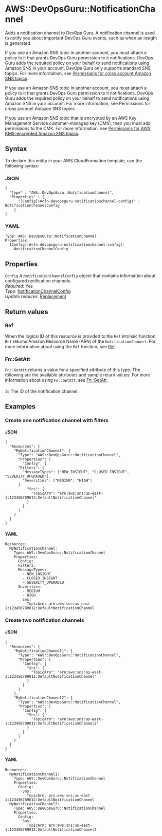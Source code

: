 # AWS::DevOpsGuru::NotificationChannel<a name="aws-resource-devopsguru-notificationchannel"></a>

 Adds a notification channel to DevOps Guru\. A notification channel is used to notify you about important DevOps Guru events, such as when an insight is generated\. 

If you use an Amazon SNS topic in another account, you must attach a policy to it that grants DevOps Guru permission to it notifications\. DevOps Guru adds the required policy on your behalf to send notifications using Amazon SNS in your account\. DevOps Guru only supports standard SNS topics\. For more information, see [Permissions for cross account Amazon SNS topics](https://docs.aws.amazon.com/devops-guru/latest/userguide/sns-required-permissions.html)\.

If you use an Amazon SNS topic in another account, you must attach a policy to it that grants DevOps Guru permission to it notifications\. DevOps Guru adds the required policy on your behalf to send notifications using Amazon SNS in your account\. For more information, see Permissions for cross account Amazon SNS topics\.

If you use an Amazon SNS topic that is encrypted by an AWS Key Management Service customer\-managed key \(CMK\), then you must add permissions to the CMK\. For more information, see [Permissions for AWS KMS–encrypted Amazon SNS topics](https://docs.aws.amazon.com/devops-guru/latest/userguide/sns-kms-permissions.html)\.

## Syntax<a name="aws-resource-devopsguru-notificationchannel-syntax"></a>

To declare this entity in your AWS CloudFormation template, use the following syntax:

### JSON<a name="aws-resource-devopsguru-notificationchannel-syntax.json"></a>

```
{
  "Type" : "AWS::DevOpsGuru::NotificationChannel",
  "Properties" : {
      "[Config](#cfn-devopsguru-notificationchannel-config)" : NotificationChannelConfig
    }
}
```

### YAML<a name="aws-resource-devopsguru-notificationchannel-syntax.yaml"></a>

```
Type: AWS::DevOpsGuru::NotificationChannel
Properties: 
  [Config](#cfn-devopsguru-notificationchannel-config): 
    NotificationChannelConfig
```

## Properties<a name="aws-resource-devopsguru-notificationchannel-properties"></a>

`Config`  <a name="cfn-devopsguru-notificationchannel-config"></a>
 A `NotificationChannelConfig` object that contains information about configured notification channels\.   
*Required*: Yes  
*Type*: [NotificationChannelConfig](aws-properties-devopsguru-notificationchannel-notificationchannelconfig.md)  
*Update requires*: [Replacement](https://docs.aws.amazon.com/AWSCloudFormation/latest/UserGuide/using-cfn-updating-stacks-update-behaviors.html#update-replacement)

## Return values<a name="aws-resource-devopsguru-notificationchannel-return-values"></a>

### Ref<a name="aws-resource-devopsguru-notificationchannel-return-values-ref"></a>

When the logical ID of this resource is provided to the `Ref` intrinsic function, `Ref` returns Amazon Resource Name \(ARN\) of the `NotificationChannel`\. For more information about using the `Ref` function, see [Ref](https://docs.aws.amazon.com/AWSCloudFormation/latest/UserGuide/intrinsic-function-reference-ref.html)\. 

### Fn::GetAtt<a name="aws-resource-devopsguru-notificationchannel-return-values-fn--getatt"></a>

`Fn::GetAtt` returns a value for a specified attribute of this type\. The following are the available attributes and sample return values\. For more information about using `Fn::GetAtt`, see [Fn::GetAtt](https://docs.aws.amazon.com/AWSCloudFormation/latest/UserGuide/intrinsic-function-reference-getatt.html)\. 

#### <a name="aws-resource-devopsguru-notificationchannel-return-values-fn--getatt-fn--getatt"></a>

`Id`  <a name="Id-fn::getatt"></a>
The ID of the notification channel\. 

## Examples<a name="aws-resource-devopsguru-notificationchannel--examples"></a>

### Create one notification channel with filters<a name="aws-resource-devopsguru-notificationchannel--examples--Create_one_notification_channel_with_filters"></a>

#### JSON<a name="aws-resource-devopsguru-notificationchannel--examples--Create_one_notification_channel_with_filters--json"></a>

```
{
  "Resources": {
    "MyNotificationChannel": {
      "Type": "AWS::DevOpsGuru::NotificationChannel",
      "Properties": {
        "Config": {
	  "Filters": {
	    "MessageTypes": ["NEW_INSIGHT", "CLOSED_INSIGHT", "SEVERITY_UPGRADED"],
	    "Severities": ["MEDIUM", "HIGH"]
	  }
          "Sns": {
            "TopicArn": "arn:aws:sns:us-east-1:123456789012:DefaultNotificationChannel"
          }
        }
      }
    }
  }
}
```

#### YAML<a name="aws-resource-devopsguru-notificationchannel--examples--Create_one_notification_channel_with_filters--yaml"></a>

```
Resources:
  MyNotificationChannel:
    Type: AWS::DevOpsGuru::NotificationChannel
    Properties:
      Config:
      Filters:
	  MessageTypes:
	    - NEW_INSIGHT
	    - CLOSED_INSIGHT
	    - SEVERITY_UPGRADED
	  Severities:
	    - MEDIUM
	    - HIGH
        Sns:
          TopicArn: arn:aws:sns:us-east-1:123456789012:DefaultNotificationChannel
```

### Create two notification channels<a name="aws-resource-devopsguru-notificationchannel--examples--Create_two_notification_channels"></a>

#### JSON<a name="aws-resource-devopsguru-notificationchannel--examples--Create_two_notification_channels--json"></a>

```
{
  "Resources": {
    "MyNotificationChannel1": {
      "Type": "AWS::DevOpsGuru::NotificationChannel",
      "Properties": {
        "Config": {
          "Sns": {
            "TopicArn": "arn:aws:sns:us-east-1:123456789012:DefaultNotificationChannel"
          }
        }
      }
    },
    "MyNotificationChannel2": {
      "Type": "AWS::DevOpsGuru::NotificationChannel",
      "Properties": {
        "Config": {
          "Sns": {
            "TopicArn": "arn:aws:sns:us-east-1:123456789012:DefaultNotificationChannel2"
          }
        }
      }
    }
  }
}
```

#### YAML<a name="aws-resource-devopsguru-notificationchannel--examples--Create_two_notification_channels--yaml"></a>

```
Resources:
  MyNotificationChannel1:
    Type: AWS::DevOpsGuru::NotificationChannel
    Properties:
      Config:
        Sns:
          TopicArn: arn:aws:sns:us-east-1:123456789012:DefaultNotificationChannel
  MyNotificationChannel2:
    Type: AWS::DevOpsGuru::NotificationChannel
    Properties:
      Config:
        Sns:
          TopicArn: arn:aws:sns:us-east-1:123456789012:DefaultNotificationChannel2
```